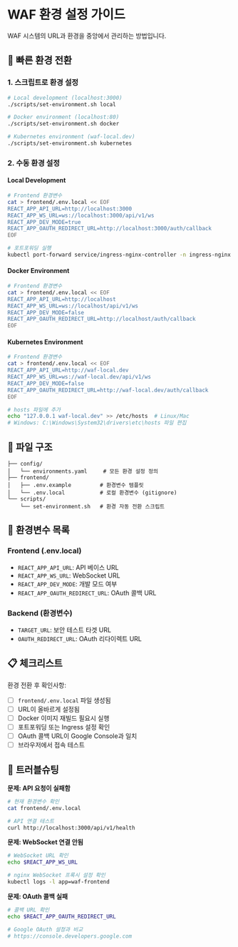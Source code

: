 # WAF 환경 설정 가이드

WAF 시스템의 URL과 환경을 중앙에서 관리하는 방법입니다.

## 🚀 빠른 환경 전환

### 1. 스크립트로 환경 설정
```bash
# Local development (localhost:3000)
./scripts/set-environment.sh local

# Docker environment (localhost:80)  
./scripts/set-environment.sh docker

# Kubernetes environment (waf-local.dev)
./scripts/set-environment.sh kubernetes
```

### 2. 수동 환경 설정

#### Local Development
```bash
# Frontend 환경변수
cat > frontend/.env.local << EOF
REACT_APP_API_URL=http://localhost:3000
REACT_APP_WS_URL=ws://localhost:3000/api/v1/ws
REACT_APP_DEV_MODE=true
REACT_APP_OAUTH_REDIRECT_URL=http://localhost:3000/auth/callback
EOF

# 포트포워딩 실행
kubectl port-forward service/ingress-nginx-controller -n ingress-nginx 3000:80
```

#### Docker Environment  
```bash
# Frontend 환경변수
cat > frontend/.env.local << EOF
REACT_APP_API_URL=http://localhost
REACT_APP_WS_URL=ws://localhost/api/v1/ws
REACT_APP_DEV_MODE=false
REACT_APP_OAUTH_REDIRECT_URL=http://localhost/auth/callback
EOF
```

#### Kubernetes Environment
```bash
# Frontend 환경변수
cat > frontend/.env.local << EOF
REACT_APP_API_URL=http://waf-local.dev
REACT_APP_WS_URL=ws://waf-local.dev/api/v1/ws
REACT_APP_DEV_MODE=false
REACT_APP_OAUTH_REDIRECT_URL=http://waf-local.dev/auth/callback
EOF

# hosts 파일에 추가
echo "127.0.0.1 waf-local.dev" >> /etc/hosts  # Linux/Mac
# Windows: C:\Windows\System32\drivers\etc\hosts 파일 편집
```

## 📁 파일 구조

```
├── config/
│   └── environments.yaml     # 모든 환경 설정 정의
├── frontend/
│   ├── .env.example         # 환경변수 템플릿
│   └── .env.local           # 로컬 환경변수 (gitignore)
└── scripts/
    └── set-environment.sh   # 환경 자동 전환 스크립트
```

## 🔧 환경변수 목록

### Frontend (.env.local)
- `REACT_APP_API_URL`: API 베이스 URL
- `REACT_APP_WS_URL`: WebSocket URL  
- `REACT_APP_DEV_MODE`: 개발 모드 여부
- `REACT_APP_OAUTH_REDIRECT_URL`: OAuth 콜백 URL

### Backend (환경변수)
- `TARGET_URL`: 보안 테스트 타겟 URL
- `OAUTH_REDIRECT_URL`: OAuth 리다이렉트 URL

## 📋 체크리스트

환경 전환 후 확인사항:

- [ ] `frontend/.env.local` 파일 생성됨
- [ ] URL이 올바르게 설정됨
- [ ] Docker 이미지 재빌드 필요시 실행
- [ ] 포트포워딩 또는 Ingress 설정 확인
- [ ] OAuth 콜백 URL이 Google Console과 일치
- [ ] 브라우저에서 접속 테스트

## 🐛 트러블슈팅

**문제: API 요청이 실패함**
```bash
# 현재 환경변수 확인
cat frontend/.env.local

# API 연결 테스트
curl http://localhost:3000/api/v1/health
```

**문제: WebSocket 연결 안됨**
```bash
# WebSocket URL 확인
echo $REACT_APP_WS_URL

# nginx WebSocket 프록시 설정 확인
kubectl logs -l app=waf-frontend
```

**문제: OAuth 콜백 실패**
```bash  
# 콜백 URL 확인
echo $REACT_APP_OAUTH_REDIRECT_URL

# Google OAuth 설정과 비교
# https://console.developers.google.com
```